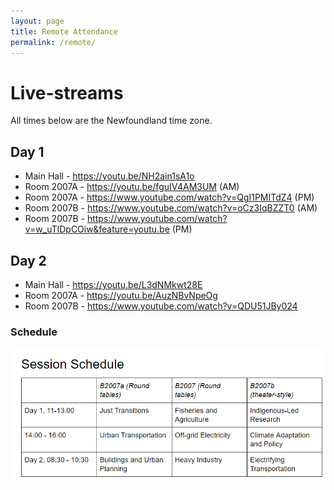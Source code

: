 ```yaml
---
layout: page
title: Remote Attendance
permalink: /remote/
---
```


# Live-streams

All times below are the Newfoundland time zone.

## Day 1

* Main Hall - <https://youtu.be/NH2ain1sA1o>
* Room 2007A - <https://youtu.be/fguIV4AM3UM> (AM)
* Room 2007A - <https://www.youtube.com/watch?v=QgI1PMITdZ4> (PM)
* Room 2007B - <https://www.youtube.com/watch?v=oCz3IqBZZT0> (AM)
* Room 2007B - <https://www.youtube.com/watch?v=w_uTlDpCOiw&feature=youtu.be> (PM)

## Day 2

* Main Hall - <https://youtu.be/L3dNMkwt28E>
* Room 2007A - <https://youtu.be/AuzNBvNpeOg>
* Room 2007B - <https://www.youtube.com/watch?v=QDU51JBy024>

### Schedule

![Schedule](/images/Schedule.png)

